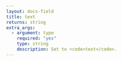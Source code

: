 ```yaml
---
layout: docs-field
title: text
returns: string
extra_args:
  - argument: type
    required: "yes"
    type: string
    description: Set to <code>text</code>.
---
```

